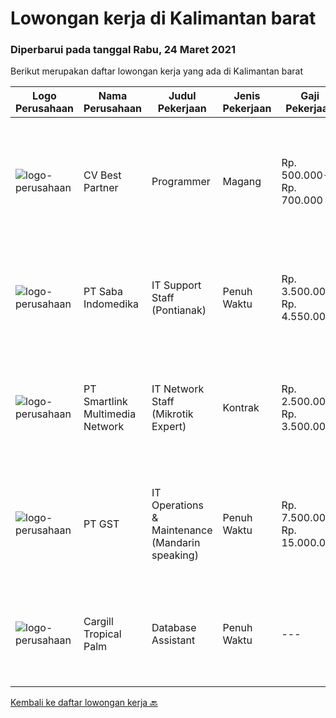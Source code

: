 
  # Lowongan kerja di Kalimantan barat

  ### Diperbarui pada tanggal Rabu, 24 Maret 2021

  Berikut merupakan daftar lowongan kerja yang ada di Kalimantan barat

  |Logo Perusahaan | Nama Perusahaan | Judul Pekerjaan | Jenis Pekerjaan | Gaji Pekerjaan | Lokasi | Deskripsi | Tanggal diunggah | Pranala |
  | -------------- | --------------- | --------------- | --------- | --------- | -------------- | ------- | ----------- | ----------- |
  |![logo-perusahaan](https://us.123rf.com/450wm/pavelstasevich/pavelstasevich1811/pavelstasevich181101027/112815900-stock-vector-no-image-available-icon-flat-vector.jpg?ver=6)|CV Best Partner|Programmer|Magang|Rp. 500.000-Rp. 700.000|Pontianak|Dibuka lowongan magang bagi yang ingin menambah portofolio dan pengalamanTanggung jawab :1. Memproduksi kode PHP dengan framework laravel untuk...|Selasa, 16 Maret 2021|https://www.jobstreet.co.id/id/job/programmer-3482103?token=0~4bf197ca-e0db-47da-b103-54a0bc363fdc&sectionRank=1&jobId=jobstreet-id-job-3482103|
|![logo-perusahaan](https://image-service-cdn.seek.com.au/fdb6bfb9de62085c7b1391ca93b5c71652e9bf19/ee4dce1061f3f616224767ad58cb2fc751b8d2dc)|PT Saba Indomedika|IT Support Staff (Pontianak)|Penuh Waktu|Rp. 3.500.000-Rp. 4.550.000|Kalimantan Barat|Deskripsi Pekerjaan Melakukan instalasi hardware atau software laboratorium di lokasi pelanggan sesuai ketentuan dan membuat berita acaranya. Membuat...|Minggu, 14 Maret 2021|https://www.jobstreet.co.id/id/job/it-support-staff-pontianak-3474122?token=0~4bf197ca-e0db-47da-b103-54a0bc363fdc&sectionRank=2&jobId=jobstreet-id-job-3474122|
|![logo-perusahaan](https://us.123rf.com/450wm/pavelstasevich/pavelstasevich1811/pavelstasevich181101027/112815900-stock-vector-no-image-available-icon-flat-vector.jpg?ver=6)|PT Smartlink Multimedia Network|IT Network Staff (Mikrotik Expert)|Kontrak|Rp. 2.500.000-Rp. 3.500.000|Pontianak|Deskripsi PekerjaanKeahlian: Menguasai Management System Mikrotik dengan baik (lebih diutamakan memiliki sertifikasi pada mikrotik) Menguasai...|Jumat, 05 Maret 2021|https://www.jobstreet.co.id/id/job/it-network-staff-mikrotik-expert-3474395?token=0~4bf197ca-e0db-47da-b103-54a0bc363fdc&sectionRank=3&jobId=jobstreet-id-job-3474395|
|![logo-perusahaan](https://us.123rf.com/450wm/pavelstasevich/pavelstasevich1811/pavelstasevich181101027/112815900-stock-vector-no-image-available-icon-flat-vector.jpg?ver=6)|PT GST|IT Operations & Maintenance (Mandarin speaking)|Penuh Waktu|Rp. 7.500.000-Rp. 15.000.000|Kalimantan Barat|Installation/ Configuration/ Troubleshoot Fiber Optic, Routers, Switches and other devices Familiar with Networking System, comfortable with Server...|Sabtu, 06 Maret 2021|https://www.jobstreet.co.id/id/job/it-operations-maintenance-mandarin-speaking-3475210?token=0~4bf197ca-e0db-47da-b103-54a0bc363fdc&sectionRank=4&jobId=jobstreet-id-job-3475210|
|![logo-perusahaan](https://image-service-cdn.seek.com.au/d98576605fee7c66dce3b7d907259f2efe52f6bf/ee4dce1061f3f616224767ad58cb2fc751b8d2dc)|Cargill Tropical Palm|Database Assistant|Penuh Waktu|---|Kalimantan Barat|Key Responsibilities: Prepare crop production database Prepare inorganic and organic fertilizer database Prepare BBC database Compile &amp; prepare...|Jumat, 26 Februari 2021|https://www.jobstreet.co.id/id/job/database-assistant-3469037?token=0~4bf197ca-e0db-47da-b103-54a0bc363fdc&sectionRank=5&jobId=jobstreet-id-job-3469037|


  [Kembali ke daftar lowongan kerja 🔙](../README.md#daftar-lowongan-kerja)
  